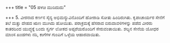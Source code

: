 +++
title = "05 ಹಳಚಿ ಮುರಿದುದು"

+++
5. ವೀರನಾದ ಕರ್ಣನ ಸೈನ್ಯ ಅಭಿಮನ್ಯುವಿನೊಂದಿಗೆ ಹೋರಾಡಿ ಸೋತು ಹಿಂದಿರುಗಿತು. ಕೃಪಾಚಾರ್ಯರ ಸೇನೆಗೆ ತಲೆ ಮತ್ತು ದೇಹದ ಋಣ ಮುಗಿದು ಹೋಯಿತು. ಪರಾಕ್ರಮಕ್ಕೆ ಹೆಸರಾದ ಬಿರುದಾವಳಿಗಳನ್ನು ಪಡೆದ ವೀರರು ಕಾತರದಿಂದ ಯುದ್ಧಕ್ಕೆ ಬಂದು ಸ್ವರ್ಗ ಲೋಕದ ಅಪ್ಸರೆಯರೊಂದಿಗೆ ಸೇರುವಂತಾಯಿತು. ಶಲ್ಯನ ಸೇನೆಯ ಯೋಧರ ಮಾಂಸ ಖಂಡಗಳು ನರಿ, ಕಾಗೆಗಳ ಗುಂಪಿಗೆ ಒಳ್ಳೆಯ ಆಹಾರವಾಯಿತು.